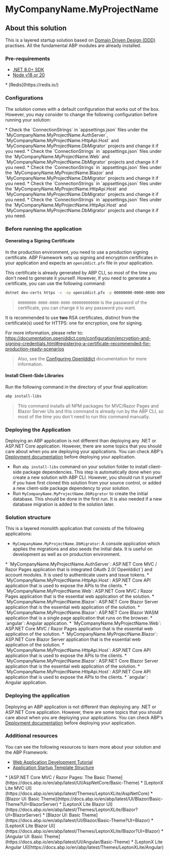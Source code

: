 # MyCompanyName.MyProjectName

## About this solution

This is a layered startup solution based on [Domain Driven Design (DDD)](https://docs.abp.io/en/abp/latest/Domain-Driven-Design) practises. All the fundamental ABP modules are already installed. 

### Pre-requirements

* [.NET 8.0+ SDK](https://dotnet.microsoft.com/download/dotnet)
* [Node v18 or 20](https://nodejs.org/en)
<TEMPLATE-REMOVE IF-NOT='TIERED'>
* [Redis](https://redis.io/)
</TEMPLATE-REMOVE>

### Configurations

The solution comes with a default configuration that works out of the box. However, you may consider to change the following configuration before running your solution:

<TEMPLATE-REMOVE IF-NOT='TIERED'>
* Check the `ConnectionStrings` in `appsettings.json` files under the `MyCompanyName.MyProjectName.AuthServer`, `MyCompanyName.MyProjectName.HttpApi.Host` and `MyCompanyName.MyProjectName.DbMigrator` projects and change it if you need.
</TEMPLATE-REMOVE>
<TEMPLATE-REMOVE IF='TIERED'>
<TEMPLATE-REMOVE IF-NOT='ui:mvc'>
* Check the `ConnectionStrings` in `appsettings.json` files under the `MyCompanyName.MyProjectName.Web` and `MyCompanyName.MyProjectName.DbMigrator` projects and change it if you need.
</TEMPLATE-REMOVE>
<TEMPLATE-REMOVE IF-NOT='ui:blazor-server'>
* Check the `ConnectionStrings` in `appsettings.json` files under the `MyCompanyName.MyProjectName.Blazor` and `MyCompanyName.MyProjectName.DbMigrator` projects and change it if you need.
</TEMPLATE-REMOVE> 
<TEMPLATE-REMOVE IF-NOT='ui:blazor'>
* Check the `ConnectionStrings` in `appsettings.json` files under the `MyCompanyName.MyProjectName.HttpApi.Host` and `MyCompanyName.MyProjectName.DbMigrator` projects and change it if you need.
</TEMPLATE-REMOVE> 
<TEMPLATE-REMOVE IF-NOT='ui:angular'>
* Check the `ConnectionStrings` in `appsettings.json` files under the `MyCompanyName.MyProjectName.HttpApi.Host` and `MyCompanyName.MyProjectName.DbMigrator` projects and change it if you need.
</TEMPLATE-REMOVE>
</TEMPLATE-REMOVE>

### Before running the application

#### Generating a Signing Certificate

In the production environment, you need to use a production signing certificate. ABP Framework sets up signing and encryption certificates in your application and expects an `openiddict.pfx` file in your application.

This certificate is already generated by ABP CLI, so most of the time you don't need to generate it yourself. However, if you need to generate a certificate, you can use the following command:

```bash
dotnet dev-certs https -v -ep openiddict.pfx -p 00000000-0000-0000-0000-000000000000
```

> `00000000-0000-0000-0000-000000000000` is the password of the certificate, you can change it to any password you want.

It is recommended to use **two** RSA certificates, distinct from the certificate(s) used for HTTPS: one for encryption, one for signing.

For more information, please refer to: https://documentation.openiddict.com/configuration/encryption-and-signing-credentials.html#registering-a-certificate-recommended-for-production-ready-scenarios

> Also, see the [Configuring OpenIddict](https://docs.abp.io/en/abp/latest/Deployment/Configuring-OpenIddict#production-environment) documentation for more information.

#### Install Client-Side Libraries

Run the following command in the directory of your final application:

```bash
abp install-libs
```

> This command installs all NPM packages for MVC/Razor Pages and Blazor Server UIs and this command is already run by the ABP CLI, so most of the time you don't need to run this command manually.

### Deploying the Application

Deploying an ABP application is not different than deploying any .NET or ASP.NET Core application. However, there are some topics that you should care about when you are deploying your applications. You can check ABP's [Deployment documentation](https://docs.abp.io/en/abp/latest/Deployment/Index) before deploying your application.

* Run `abp install-libs` command on your solution folder to install client-side package dependencies. This step is automatically done when you create a new solution with ABP CLI. However, you should run it yourself if you have first cloned this solution from your source control, or added a new client-side package dependency to your solution.
* Run `MyCompanyName.MyProjectName.DbMigrator` to create the initial database. This should be done in the first run. It is also needed if a new database migration is added to the solution later.

### Solution structure

This is a layered monolith application that consists of the following applications:

* `MyCompanyName.MyProjectName.DbMigrator`: A console application which applies the migrations and also seeds the initial data. It is useful on development as well as on production environment.
<TEMPLATE-REMOVE IF-NOT='TIERED'>
* `MyCompanyName.MyProjectName.AuthServer`: ASP.NET Core MVC / Razor Pages application that is integrated OAuth 2.0(`OpenIddict`) and account modules. It is used to authenticate users and issue tokens.
* `MyCompanyName.MyProjectName.HttpApi.Host`: ASP.NET Core API application that is used to expose the APIs to the clients.
<TEMPLATE-REMOVE IF-NOT='ui:mvc'>
* `MyCompanyName.MyProjectName.Web`: ASP.NET Core MVC / Razor Pages application that is the essential web application of the solution.
</TEMPLATE-REMOVE>
<TEMPLATE-REMOVE IF-NOT='ui:blazor-server'>
* `MyCompanyName.MyProjectName.Blazor`: ASP.NET Core Blazor Server application that is the essential web application of the solution.
</TEMPLATE-REMOVE> 
<TEMPLATE-REMOVE IF-NOT='ui:blazor'>
* `MyCompanyName.MyProjectName.Blazor`: ASP.NET Core Blazor WASM application that is a single page application that runs on the browser.
</TEMPLATE-REMOVE> 
<TEMPLATE-REMOVE IF-NOT='ui:angular'>
* `angular`: Angular application.
</TEMPLATE-REMOVE>
</TEMPLATE-REMOVE>
<TEMPLATE-REMOVE IF='TIERED'>
<TEMPLATE-REMOVE IF-NOT='ui:mvc'>
* `MyCompanyName.MyProjectName.Web`: ASP.NET Core MVC / Razor Pages application that is the essential web application of the solution.
</TEMPLATE-REMOVE>
<TEMPLATE-REMOVE IF-NOT='ui:blazor-server'>
* `MyCompanyName.MyProjectName.Blazor`: ASP.NET Core Blazor Server application that is the essential web application of the solution.
</TEMPLATE-REMOVE> 
<TEMPLATE-REMOVE IF-NOT='ui:blazor'>
* `MyCompanyName.MyProjectName.HttpApi.Host`: ASP.NET Core API application that is used to expose the APIs to the clients.
* `MyCompanyName.MyProjectName.Blazor`: ASP.NET Core Blazor Server application that is the essential web application of the solution.
</TEMPLATE-REMOVE> 
<TEMPLATE-REMOVE IF-NOT='ui:angular'>
* `MyCompanyName.MyProjectName.HttpApi.Host`: ASP.NET Core API application that is used to expose the APIs to the clients.
* `angular`: Angular application.
</TEMPLATE-REMOVE>
</TEMPLATE-REMOVE>

### Deploying the application

Deploying an ABP application is not different than deploying any .NET or ASP.NET Core application. However, there are some topics that you should care about when you are deploying your applications. You can check ABP's [Deployment documentation](https://docs.abp.io/en/abp/latest/Deployment/Index) before deploying your application.

### Additional resources

You can see the following resources to learn more about your solution and the ABP Framework:

* [Web Application Development Tutorial](https://docs.abp.io/en/abp/latest/Tutorials/Part-1)
* [Application Startup Template Structure](https://docs.abp.io/en/abp/latest/Startup-Templates/Application)
<TEMPLATE-REMOVE IF-NOT='ui:mvc'>
<TEMPLATE-REMOVE IF-NOT='BASIC'>
* [ASP.NET Core MVC / Razor Pages: The Basic Theme](https://docs.abp.io/en/abp/latest/UI/AspNetCore/Basic-Theme)
</TEMPLATE-REMOVE>
<TEMPLATE-REMOVE IF-NOT='LEPTONXLITE'>
* [LeptonX Lite MVC UI](https://docs.abp.io/en/abp/latest/Themes/LeptonXLite/AspNetCore)
</TEMPLATE-REMOVE>
</TEMPLATE-REMOVE>
<TEMPLATE-REMOVE IF-NOT='ui:blazor-server'>
<TEMPLATE-REMOVE IF-NOT='BASIC'>
* [Blazor UI: Basic Theme](https://docs.abp.io/en/abp/latest/UI/Blazor/Basic-Theme?UI=BlazorServer)
</TEMPLATE-REMOVE>
<TEMPLATE-REMOVE IF-NOT='LEPTONXLITE'>
* [LeptonX Lite Blazor UI](https://docs.abp.io/en/abp/latest/Themes/LeptonXLite/Blazor?UI=BlazorServer)
</TEMPLATE-REMOVE>
</TEMPLATE-REMOVE>
<TEMPLATE-REMOVE IF-NOT='ui:blazor'>
<TEMPLATE-REMOVE IF-NOT='BASIC'>
* [Blazor UI: Basic Theme](https://docs.abp.io/en/abp/latest/UI/Blazor/Basic-Theme?UI=Blazor)
</TEMPLATE-REMOVE>
<TEMPLATE-REMOVE IF-NOT='LEPTONXLITE'>
* [LeptonX Lite Blazor UI](https://docs.abp.io/en/abp/latest/Themes/LeptonXLite/Blazor?UI=Blazor)
</TEMPLATE-REMOVE>
</TEMPLATE-REMOVE>
<TEMPLATE-REMOVE IF-NOT='ui:angular'>
<TEMPLATE-REMOVE IF-NOT='BASIC'>
* [Angular UI: Basic Theme](https://docs.abp.io/en/abp/latest/UI/Angular/Basic-Theme)
</TEMPLATE-REMOVE>
<TEMPLATE-REMOVE IF-NOT='LEPTONXLITE'>
* [LeptonX Lite Angular UI](https://docs.abp.io/en/abp/latest/Themes/LeptonXLite/Angular)
</TEMPLATE-REMOVE>
</TEMPLATE-REMOVE>
